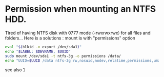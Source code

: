 # Permission when mounting an NTFS HDD.


Tired of having NTFS disk with 0777 mode (-rwxrwxrwx) for all files and folders...
Here is a solutions : mount is with "permissions" option 

```sh
eval "$(blkid -o export /dev/sda1)"
echo "$LABEL: $DEVNAME, $UUID"
sudo mount /dev/sda1 -t ntfs-3g -o permissions /data/ 
echo "UUID=$UUID /data ntfs-3g rw,nosuid,nodev,relatime,permissions,umask=0022 0 1" | sudo tee -a /etc/fstab 
```


see also [1](https://wiki.epfl.ch/icit/kb/linux-mount-ntfs-with-permissions)

